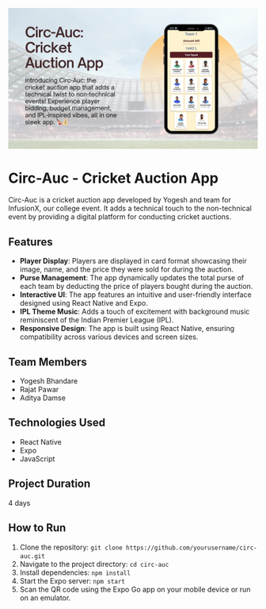 ![Cric-Auc](Cric-Auc.png)
# Circ-Auc - Cricket Auction App

Circ-Auc is a cricket auction app developed by Yogesh and team for InfusionX, our college event. It adds a technical touch to the non-technical event by providing a digital platform for conducting cricket auctions.

## Features

- **Player Display**: Players are displayed in card format showcasing their image, name, and the price they were sold for during the auction.
- **Purse Management**: The app dynamically updates the total purse of each team by deducting the price of players bought during the auction.
- **Interactive UI**: The app features an intuitive and user-friendly interface designed using React Native and Expo.
- **IPL Theme Music**: Adds a touch of excitement with background music reminiscent of the Indian Premier League (IPL).
- **Responsive Design**: The app is built using React Native, ensuring compatibility across various devices and screen sizes.

## Team Members
- Yogesh Bhandare
- Rajat Pawar
- Aditya Damse

## Technologies Used
- React Native
- Expo
- JavaScript

## Project Duration
4 days

## How to Run
1. Clone the repository: `git clone https://github.com/yourusername/circ-auc.git`
2. Navigate to the project directory: `cd circ-auc`
3. Install dependencies: `npm install`
4. Start the Expo server: `npm start`
5. Scan the QR code using the Expo Go app on your mobile device or run on an emulator.


